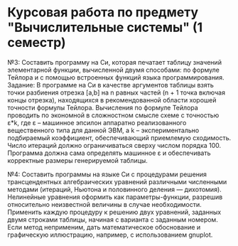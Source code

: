 # Курсовая работа по предмету "Вычислительные системы" (1 семестр)

№3:
Составить программу на Си, которая печатает таблицу значений элементарной функции, вычисленной двумя способами: по формуле Тейлора и с помощью встроенных функций языка программирования. 
Задание: В программе на Си в качестве аргументов таблицы взять точки разбиения отрезка [a,b] на n равных частей (n + 1 точка включая концы отрезка), находящихся в рекомендованной области хорошей точности формулы Тейлора. Вычисления по формуле Тейлора проводить по экономной в сложностном смысле схеме с точностью ε*k, где ε – машинное эпсилон аппаратно реализованного вещественного типа для данной ЭВМ, а k – экспериментально подбираемый коэффициент, обеспечивающий приемлемую сходимость. Число итераций должно ограничиваться сверху числом порядка 100. Программа должна сама определять машинное ε и обеспечивать корректные размеры генерируемой таблицы.

№4:
Составить программы на языке Си с процедурами решения трансцендентных алгебраических уравнений различными численными методами (итераций, Ньютона и половинного деления — дихотомия). Нелинейные уравнения оформить как параметры-функции, разрешив относительно неизвестной величины в случае необходимости. Применить каждую процедуру к решению двух уравнений, заданных двумя строками таблицы, начиная с варианта с заданным номером. Если метод неприменим, дать математическое обоснование и графическую иллюстрацию, например, с использованием gnuplot.
